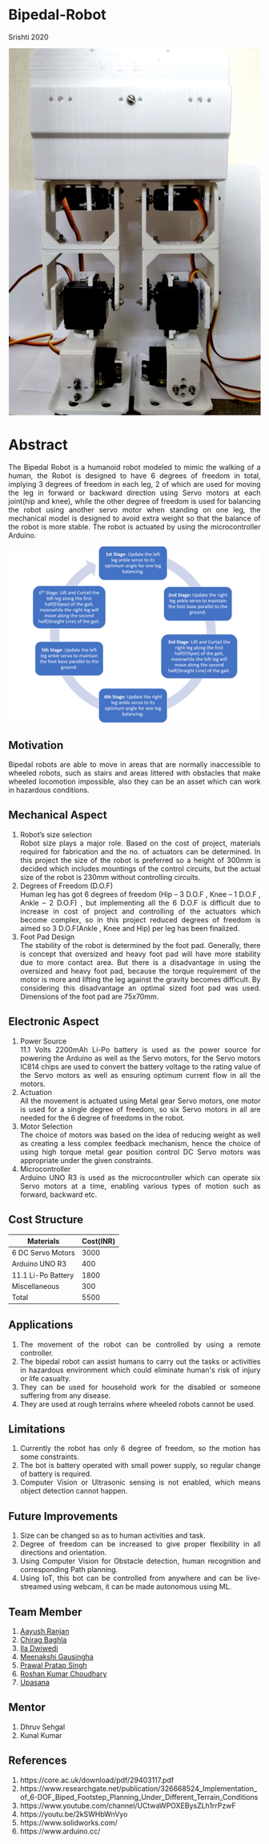 # Bipedal-Robot
Srishti 2020

![](https://github.com/Aayush-765/Bipedal-Robot/blob/master/Images/Front%20View.png)

# Abstract
<div style="text-align: justify;">The Bipedal Robot is a humanoid robot modeled to mimic the walking of a human, the Robot is designed to have 6 degrees of freedom in total, implying 3 degrees of freedom in each leg, 2 of which are used for moving the leg in forward or backward direction using Servo motors at each joint(hip and knee), while the other degree of freedom is used for balancing the robot using another servo motor when standing on one leg, the mechanical model is designed to avoid extra weight so that the balance of the robot is more stable. The robot is actuated by using the microcontroller Arduino.</div>

![](https://github.com/Aayush-765/Bipedal-Robot/blob/master/Images/Work-Flow.png)

## Motivation
<div style="text-align: justify;">Bipedal robots are able to move in areas that are normally inaccessible to wheeled robots, such as stairs and areas littered with obstacles that make wheeled locomotion impossible, also they can be an asset which can work in hazardous conditions.</div>

## Mechanical Aspect

1. Robot’s size selection
   <div style="text-align: justify;">Robot size plays a major role. Based on the cost of project, materials required for fabrication and the no. of actuators can be determined. In this project the size of the robot is preferred so a height of 300mm is decided which includes mountings of the control circuits, but the actual size of the robot is 230mm without controlling circuits.
   																																			</div>
2. Degrees of Freedom (D.O.F)
   <div style="text-align: justify;">Human leg has got 6 degrees of freedom (Hip – 3 D.O.F , Knee – 1 D.O.F , Ankle – 2 D.O.F) , but implementing all the 6 D.O.F is difficult due to increase in cost of project and controlling of the actuators which become complex, so in this project reduced degrees of freedom is aimed so 3 D.O.F(Ankle , Knee and Hip) per leg has been finalized.
   																																			</div>
3. Foot Pad Design
   <div style="text-align: justify;">The stability of the robot is determined by the foot pad. Generally, there is concept that oversized and heavy foot pad will have more stability due to more contact area. But there is a disadvantage in using the oversized and heavy foot pad, because the torque requirement of the motor is more and lifting the leg against the gravity becomes difficult. By considering this disadvantage an optimal sized foot pad was used. Dimensions of the foot pad are 75x70mm.
   																																			</div>
## Electronic Aspect
1. Power Source 
   <div style="text-align: justify;">11.1 Volts 2200mAh Li-Po battery is used as the power source for powering the Arduino as well as the Servo motors, for the Servo motors IC814 chips are used to convert the battery voltage to the rating value of the Servo motors as well as ensuring optimum current flow in all the motors.
   																																			</div>
2. Actuation
   <div style="text-align: justify;">All the movement is actuated using Metal gear Servo motors, one motor is used for a single degree of freedom, so six Servo motors in all are needed for the 6 degree of freedoms in the robot.
   																																			</div>
3. Motor Selection
   <div style="text-align: justify;">The choice of motors was based on the idea of reducing weight as well as creating a less complex feedback mechanism, hence the choice of using high torque metal gear position control DC Servo motors was appropriate under the given constraints.
   																																			</div>
4. Microcontroller 
   <div style="text-align: justify;">Arduino UNO R3 is used as the microcontroller which can operate six Servo motors at a time, enabling various types of motion such as forward, backward etc.
   																																			</div>
## Cost Structure 

| Materials  | Cost(INR) |
| ------------- | ------------- |
| 6 DC Servo Motors | 3000 |
| Arduino UNO R3  |400 |
|  11.1 Li-Po Battery  | 1800 |
| Miscellaneous | 300 |
| Total | 5500 |

## Applications
1. <div style="text-align: justify;">The movement of the robot can be controlled by using a remote controller.</div>
2. <div style="text-align: justify;">The bipedal robot can assist humans to carry out the tasks or activities in hazardous environment which could eliminate human's risk of injury or life casualty.</div>
3. <div style="text-align: justify;">They can be used for household work for the disabled or someone  suffering from any disease.</div>
4. <div style="text-align: justify;">They are used at rough terrains where wheeled robots cannot be used.</div>

## Limitations
1. <div style="text-align: justify;">Currently the robot has only 6 degree of freedom, so the motion has some constraints.</div>
2. <div style="text-align: justify;">The bot is battery operated with small power supply, so regular change of battery is required.</div>
3. <div style="text-align: justify;">Computer Vision or Ultrasonic sensing is not enabled, which means object detection cannot happen.</div>

## Future Improvements
1. <div style="text-align: justify;">Size can be changed so as to human activities and task.</div>
2. <div style="text-align: justify;"> Degree of freedom can be increased to give proper flexibility in all directions and orientation.</div>
3. <div style="text-align: justify;">Using Computer Vision for Obstacle detection, human recognition and corresponding Path planning.</div>
4. <div style="text-align: justify;">Using IoT, this bot can be controlled from anywhere and can be live-streamed using webcam, it can be made autonomous using ML.</div>

## Team Member
1. [Aayush Ranjan]( https://github.com/Aayush-765 )
2. [Chirag Baghla]( https://github.com/chiragbaghla )
3. [Ila Dwiwedi]( https://github.com/ildwi)
4. [Meenakshi Gausingha]( https://github.com/Meenakshi1791)
5. [Prawal Pratap Singh]( https://github.com/ppsr7355 )
6. [Roshan Kumar Choudhary]( https://github.com/roshan-121)
7. [Upasana]( https://github.com/Upasana202)

## Mentor
1. Dhruv Sehgal
2. Kunal Kumar

## References
1. <div style="text-align: justify;">https://core.ac.uk/download/pdf/29403117.pdf</div>
2. <div style="text-align: justify;">https://www.researchgate.net/publication/326668524_Implementation_of_6-DOF_Biped_Footstep_Planning_Under_Different_Terrain_Conditions</div>
3. <div style="text-align: justify;">https://www.youtube.com/channel/UCtwaWPOXEBysZLh1rrPzwF</div>
4. <div style="text-align: justify;">https://youtu.be/2kSWHbWnVyo</div>
5. <div style="text-align: justify;">https://www.solidworks.com/</div>
6. <div style="text-align: justify;">https://www.arduino.cc/</div>
